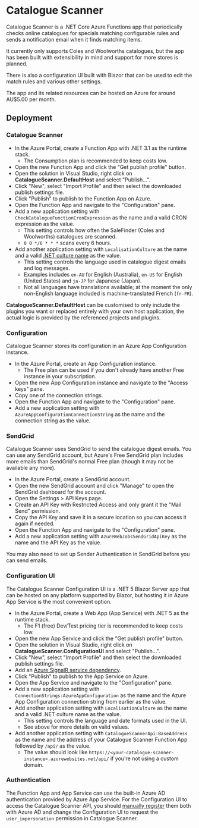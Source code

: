 # Catalogue Scanner

Catalogue Scanner is a .NET Core Azure Functions app that periodically checks online catalogues for specials matching configurable rules and sends a notification email when it finds matching items.

It currently only supports Coles and Woolworths catalogues, but the app has been built with extensibility in mind and support for more stores is planned.

There is also a configuration UI built with Blazor that can be used to edit the match rules and various other settings.

The app and its related resources can be hosted on Azure for around AU$5.00 per month.


## Deployment

### Catalogue Scanner

- In the Azure Portal, create a Function App with .NET 3.1 as the runtime stack.
	- The Consumption plan is recommended to keep costs low.
- Open the new Function App and click the "Get publish profile" button.
- Open the solution in Visual Studio, right click on **CatalogueScanner.DefaultHost** and select "Publish...".
- Click "New", select "Import Profile" and then select the downloaded publish settings file.
- Click "Publish" to publish to the Function App on Azure.
- Open the Function App and navigate to the "Configuration" pane.
- Add a new application setting with `CheckCatalogueFunctionCronExpression` as the name and a valid CRON expression as the value.
	- This setting controls how often the SaleFinder (Coles and Woolworths) catalogues are scanned.
	- `0 0 */6 * * *` scans every 6 hours.
- Add another application setting with `LocalisationCulture` as the name and a valid [.NET culture name](https://docs.microsoft.com/en-us/dotnet/api/system.globalization.cultureinfo?view=net-5.0#CultureNames) as the value.
	- This setting controls the language used in catalogue digest emails and log messages.
	- Examples includes `en-AU` for English (Australia), `en-US` for English (United States) and `ja-JP` for Japanese (Japan).
	- Not all languages have translations available; at the moment the only non-English language included is machine-translated French (`fr-FR`).

**CatalogueScanner.DefaultHost** can be customised to only include the plugins you want or replaced entirely with your own host application, the actual logic is provided by the referenced projects and plugins.


### Configuration

Catalogue Scanner stores its configuration in an Azure App Configuration instance.

- In the Azure Portal, create an App Configuration instance.
	- The Free plan can be used if you don't already have another Free instance in your subscription.
- Open the new App Configuration instance and navigate to the "Access keys" pane.
- Copy one of the connection strings.
- Open the Function App and navigate to the "Configuration" pane.
- Add a new application setting with `AzureAppConfigurationConnectionString` as the name and the connection string as the value.


### SendGrid

Catalogue Scanner uses SendGrid to send the catalogue digest emails. You can use any SendGrid account, but Azure's Free SendGrid plan includes more emails than SendGrid's normal Free plan (though it may not be available any more).

- In the Azure Portal, create a SendGrid account.
- Open the new SendGrid account and click "Manage" to open the SendGrid dashboard for the account.
- Open the Settings > API Keys page.
- Create an API Key with Restricted Access and only grant it the "Mail Send" permission.
- Copy the API Key and save it in a secure location so you can access it again if needed.
- Open the Function App and navigate to the "Configuration" pane.
- Add a new application setting with `AzureWebJobsSendGridApiKey` as the name and the API Key as the value.

You may also need to set up Sender Authentication in SendGrid before you can send emails.


### Configuration UI

The Catalogue Scanner Configuration UI is a .NET 5 Blazor Server app that can be hosted on any platform supported by Blazor, but hosting it in Azure App Service is the most convenient option.

- In the Azure Portal, create a Web App (App Service) with .NET 5 as the runtime stack.
	- The F1 (free) Dev/Test pricing tier is recommended to keep costs low.
- Open the new App Service and click the "Get publish profile" button.
- Open the solution in Visual Studio, right click on **CatalogueScanner.ConfigurationUI** and select "Publish...".
- Click "New", select "Import Profile" and then select the downloaded publish settings file.
- Add an [Azure SignalR service dependency](https://docs.microsoft.com/en-us/aspnet/core/signalr/publish-to-azure-web-app?view=aspnetcore-5.0).
- Click "Publish" to publish to the App Service on Azure.
- Open the App Service and navigate to the "Configuration" pane.
- Add a new application setting with `ConnectionStrings:AzureAppConfiguration` as the name and the Azure App Configuration connection string from earlier as the value.
- Add another application setting with `LocalisationCulture` as the name and a valid .NET culture name as the value.
	- This setting controls the language and date formats used in the UI.
	- See above for more details on valid values.
- Add another application setting with `CatalogueScannerApi:BaseAddress` as the name and the address of your Catalogue Scanner Function App followed by `/api/` as the value.
	- The value should look like `https://<your-catalogue-scanner-instance>.azurewebsites.net/api/` if you're not using a custom domain.


### Authentication

The Function App and App Service can use the built-in Azure AD authentication provided by Azure App Service. For the Configuration UI to access the Catalogue Scanner API, you should [manually register](https://docs.microsoft.com/en-au/azure/app-service/configure-authentication-provider-aad#advanced) them both with Azure AD and change the Configuration UI to request the `user_impersonation` permission in Catalogue Scanner.
